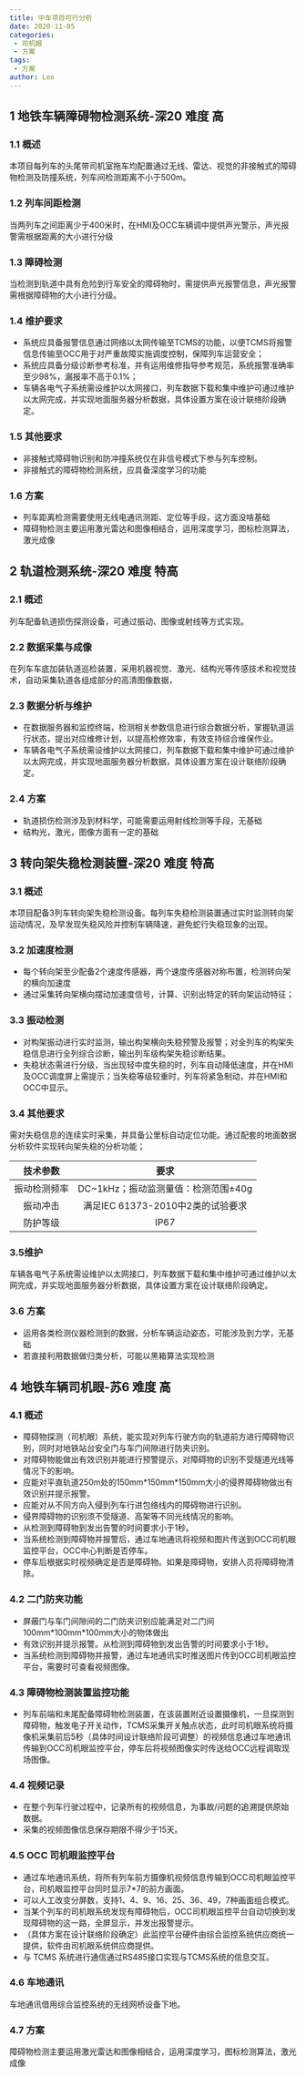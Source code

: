 ```yaml
---
title: 中车项目可行分析
date: 2020-11-05
categories:
 - 司机眼
 - 方案
tags:
 - 方案
author: Leo
---
```

## 1 地铁车辆障碍物检测系统-深20 难度 高

### 1.1 概述

本项目每列车的头尾带司机室拖车均配置通过无线、雷达、视觉的非接触式的障碍物检测及防撞系统，列车间检测距离不小于500m。

### 1.2 列车间距检测

当两列车之间距离少于400米时，在HMI及OCC车辆调中提供声光警示，声光报警需根据距离的大小进行分级

### 1.3 障碍检测

当检测到轨道中具有危险到行车安全的障碍物时，需提供声光报警信息，声光报警需根据障碍物的大小进行分级。

### 1.4 维护要求

- 系统应具备报警信息通过网络以太网传输至TCMS的功能，以便TCMS将报警信息传输至OCC用于对严重故障实施调度控制，保障列车运营安全；  
- 系统应具备分级诊断参考标准，并有运用维修指导参考规范，系统报警准确率至少98%，漏报率不高于0.1%；  
- 车辆各电气子系统需设维护以太网接口，列车数据下载和集中维护可通过维护以太网完成，并实现地面服务器分析数据，具体设置方案在设计联络阶段确定。

### 1.5 其他要求

- 非接触式障碍物识别和防冲撞系统仅在非信号模式下参与列车控制。  
- 非接触式的障碍物检测系统，应具备深度学习的功能

### 1.6 方案

- 列车距离检测需要使用无线电通讯测距、定位等手段，这方面没啥基础
- 障碍物检测主要运用激光雷达和图像相结合，运用深度学习，图标检测算法，激光成像

## 2 轨道检测系统-深20 难度 特高

### 2.1 概述

列车配备轨道损伤探测设备，可通过振动、图像或射线等方式实现。

### 2.2 数据采集与成像

在列车车底加装轨道巡检装置，采用机器视觉、激光、结构光等传感技术和视觉技术，自动采集轨道各组成部分的高清图像数据，

### 2.3 数据分析与维护

- 在数据服务器和监控终端，检测相关参数信息进行综合数据分析，掌握轨道运行状态，提出对应维修计划，以提高检修效率，有效支持综合维保作业。
- 车辆各电气子系统需设维护以太网接口，列车数据下载和集中维护可通过维护以太网完成，并实现地面服务器分析数据，具体设置方案在设计联络阶段确定。

### 2.4 方案

- 轨道损伤检测涉及到材料学，可能需要运用射线检测等手段，无基础
- 结构光，激光，图像方面有一定的基础

## 3 转向架失稳检测装置-深20 难度 特高

### 3.1 概述

本项目配备3列车转向架失稳检测设备。每列车失稳检测装置通过实时监测转向架运动情况，及早发现失稳风险并控制车辆降速，避免蛇行失稳现象的出现。

### 3.2 加速度检测

- 每个转向架至少配备2个速度传感器，两个速度传感器对称布置，检测转向架的横向加速度
- 通过采集转向架横向摆动加速度信号，计算、识别出特定的转向架运动特征；

### 3.3 振动检测

- 对构架振动进行实时监测，输出构架横向失稳预警及报警；对全列车的构架失稳信息进行全列综合诊断，输出列车级构架失稳诊断结果。
- 失稳状态需进行分级，当出现轻中度失稳的时，列车自动降低速度，并在HMI及OCC调度屏上需提示；当失稳等级较重时，列车将紧急制动，并在HMI和OCC中显示。

### 3.4 其他要求

需对失稳信息的连续实时采集，并具备公里标自动定位功能。通过配套的地面数据分析软件实现转向架失稳的分析功能；

 |技术参数    | 要求   |
| :-------: |:--------:| 
| 振动检测频率 |  DC\~1kHz；振动监测量值：检测范围±40g
|              振动冲击    |   满足IEC 61373-2010中2类的试验要求
 |            防护等级    |   IP67

### 3.5维护

车辆各电气子系统需设维护以太网接口，列车数据下载和集中维护可通过维护以太网完成，并实现地面服务器分析数据，具体设置方案在设计联络阶段确定。

### 3.6 方案

- 运用各类检测仪器检测到的数据，分析车辆运动姿态，可能涉及到力学，无基础  
- 若直接利用数据做归类分析，可能以黑箱算法实现检测

## 4 地铁车辆司机眼-苏6 难度 高

### 4.1 概述

- 障碍物探测（司机眼）系统，能实现对列车行驶方向的轨道前方进行障碍物识别，同时对地铁站台安全门与车门间隙进行防夹识别。  
- 对障碍物能做出有效识别并能进行预警提示，对障碍物的识别不受隧道光线等情况下的影响。  
- 应能对平直轨道250m处的150mm\*150mm\*150mm大小的侵界障碍物做出有效识别并提示报警。
- 应能对从不同方向入侵到列车行进包络线内的障碍物进行识别。
- 侵界障碍物的识别须不受隧道、高架等不同光线情况的影响。
- 从检测到障碍物到发出告警的时间要求小于1秒。  
- 当系统检测到障碍物并报警后，通过车地通讯将视频和图片传送到OCC司机眼监控平台，OCC中心判断是否停车。
- 停车后根据实时视频确定是否是障碍物。如果是障碍物，安排人员将障碍物清除。

### 4.2 二门防夹功能
- 屏蔽门与车门间隙间的二门防夹识别应能满足对二门间100mm\*100mm\*100mm大小的物体做出  
- 有效识别并提示报警。从检测到障碍物到发出告警的时间要求小于1秒。  
- 当系统检测到障碍物并报警，通过车地通讯实时推送图片传到OCC司机眼监控平台，需要时可查看视频图像。  

### 4.3 障碍物检测装置监控功能
- 列车前端和末尾配备障碍物检测装置，在该装置附近设置摄像机，一旦探测到障碍物，触发电子开关动作，TCMS采集开关触点状态，此时司机眼系统将摄像机采集前后5秒（具体时间设计联络阶段可调整）的视频信息通过车地通讯传输到OCC司机眼监控平台，停车后将视频图像实时传送给OCC远程调取现场图像。

### 4.4 视频记录
- 在整个列车行驶过程中，记录所有的视频信息，为事故/问题的追溯提供原始数据。
- 采集的视频图像信息保存期限不得少于15天。

### 4.5 OCC 司机眼监控平台
- 通过车地通讯系统，将所有列车前方摄像机视频信息传输到OCC司机眼监控平台，司机眼监控平台同时显示7\*7的前方画面。
- 可以人工改变分屏数，支持1、4、9、16、25、36、49，7种画面组合模式。
- 当某个列车的司机眼系统发现有障碍物后，OCC司机眼监控平台自动切换到发现障碍物的这一路，全屏显示，并发出报警提示。
- （具体方案在设计联络阶段确定）此监控平台硬件由综合监控系统供应商统一提供，软件由司机眼系统供应商提供。
- 与 TCMS 系统进行通信通过RS485接口实现与TCMS系统的信息交互。

### 4.6 车地通讯
车地通讯借用综合监控系统的无线网桥设备下地。

### 4.7 方案
障碍物检测主要运用激光雷达和图像相结合，运用深度学习，图标检测算法，激光成像
